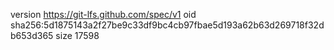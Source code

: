 version https://git-lfs.github.com/spec/v1
oid sha256:5d1875143a2f27be9c33df9bc4cb97fbae5d193a62b63d269718f32db653d365
size 17598
